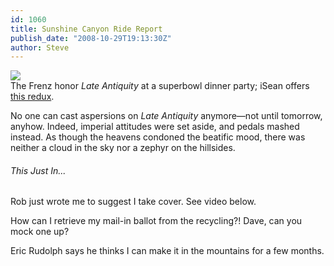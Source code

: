 ```yaml
---
id: 1060
title: Sunshine Canyon Ride Report
publish_date: "2008-10-29T19:13:30Z"
author: Steve
---
```

[![](http://www.flagstafffrenzy.org/wp-content/uploads/2008/10/lenski.jpg)](http://www.flagstafffrenzy.org/wp-content/uploads/2008/10/lenski.jpg)  
The Frenz honor _Late Antiquity_ at a superbowl dinner party; iSean offers [this redux](http://www.flagstafffrenzy.org/wp-content/uploads/2008/10/lenski2.jpg).

No one can cast aspersions on _Late Antiquity_ anymore—not until tomorrow, anyhow. Indeed, imperial attitudes were set aside, and pedals mashed instead. As though the heavens condoned the beatific mood, there was neither a cloud in the sky nor a zephyr on the hillsides.

###### This Just In...

Rob just wrote me to suggest I take cover. See video below.

  
How can I retrieve my mail-in ballot from the recycling?! Dave, can you mock one up?

Eric Rudolph says he thinks I can make it in the mountains for a few months.
